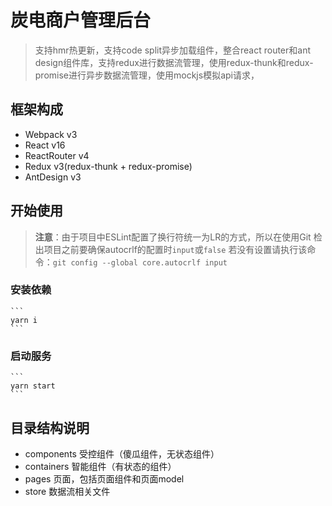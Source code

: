 # 炭电商户管理后台

> 支持hmr热更新，支持code split异步加载组件，整合react router和ant design组件库，支持redux进行数据流管理，使用redux-thunk和redux-promise进行异步数据流管理，使用mockjs模拟api请求，

## 框架构成

- Webpack v3
- React v16
- ReactRouter v4
- Redux v3(redux-thunk + redux-promise)
- AntDesign v3


## 开始使用

> **注意**：由于项目中ESLint配置了换行符统一为LR的方式，所以在使用Git 检出项目之前要确保autocrlf的配置时`input`或`false`
> 若没有设置请执行该命令：`git config --global core.autocrlf input`

### 安装依赖

	```
	yarn i
	```

### 启动服务

	```
	yarn start
	```

## 目录结构说明

- components 受控组件（傻瓜组件，无状态组件）
- containers 智能组件（有状态的组件）
- pages 页面，包括页面组件和页面model
- store 数据流相关文件
